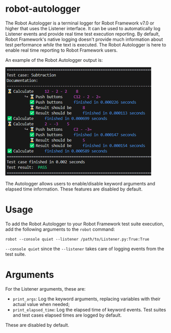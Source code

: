 # robot-autologger
The Robot Autologger is a terminal logger for Robot Framework v7.0 or higher that uses the Listener interface. It can be used to automatically log Listener events and provide real time test execution reporting. By default, Robot Framework's native logging doesn't provide much information about test performance _while_ the text is executed. The Robot Autologger is here to enable real time reporting to Robot Framework users.

An example of the Robot Autologger output is:

![Alt text](docs/example.png)

The Autologger allows users to enable/disable keyword arguments and elapsed time information. These features are disabled by default.

# Usage

To add the Robot Autologger to your Robot Framework test suite execution, add the following arguments to the `robot` command:

```
robot --console quiet --listener /path/to/Listener.py:True:True
```

`--console quiet` since the `--listener` takes care of logging events from the test suite. 

# Arguments

For the Listener arguments, these are:
* `print_args`: Log the keyword arguments, replacing variables with their actual value when needed;
* `print_elapsed_time`: Log the elapsed time of keyword events. Test suites and test cases elapsed times are logged by default.

These are disabled by default.